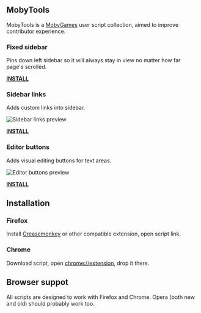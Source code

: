 ## MobyTools

MobyTools is a [MobyGames](http://mobygames.com) user script collection, aimed to improve contributor experience.

### Fixed sidebar

Pins down left sidebar so it will always stay in view no matter how far page's scrolled.

**[INSTALL](https://raw.github.com/klaster1/mobytools/master/mt.sidebar.user.js)**

### Sidebar links

Adds custom links into sidebar.

![Sidebar links preview](https://raw.github.com/klaster1/mobytools/master/screenshots/sidebar-links.png)

**[INSTALL](https://raw.github.com/klaster1/mobytools/master/mt.sidebar-links.user.js)**

### Editor buttons

Adds visual editing buttons for text areas.

![Editor buttons preview](https://raw.github.com/klaster1/mobytools/master/screenshots/editor.png)

**[INSTALL](https://raw.github.com/klaster1/mobytools/master/mt.editor.user.js)**

## Installation

### Firefox

Install [Greasemonkey](https://addons.mozilla.org/firefox/addon/greasemonkey/) or other compatible extension, open script link.

### Chrome

Download script, open [chrome://extension](chrome://extensions/), drop it there.

## Browser suppot

All scripts are designed to work with Firefox and Chrome. Opera (both new and old) should probably work too.
